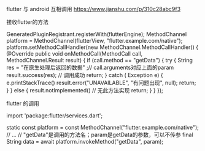flutter 与 android 互相调用
https://www.jianshu.com/p/310c28abc9f3


接收flutter的方法


GeneratedPluginRegistrant.registerWith(flutterEngine);
                MethodChannel platform = MethodChannel(flutterView, "flutter.example.com/native");
                platform.setMethodCallHandler(new MethodChannel.MethodCallHandler() {
                    @Override
                    public void onMethodCall(MethodCall call, MethodChannel.Result result) {
                        if (call.method == "getData") {
                            try {
                                String res = "在原生处理后返回的数据" ;// call.arguments对应上面的param
                                result.success(res); // 调用成功
                                return;
                            } catch ( Exception e) {
                                e.printStackTrace()
                                result.error("UNAVAILABLE", "有问题出现", null);
                                return;
                            }
                        } else {
                            result.notImplemented() // 无此方法实现
                            return;
                        }
                    }
                });


flutter 的调用

import 'package:flutter/services.dart';

static const platform = const MethodChannel("flutter.example.com/native");
// ...
// "getData"是调用的方法名；param是getData的参数，可以不传参
final String data = await platform.invokeMethod<String>("getData", param);